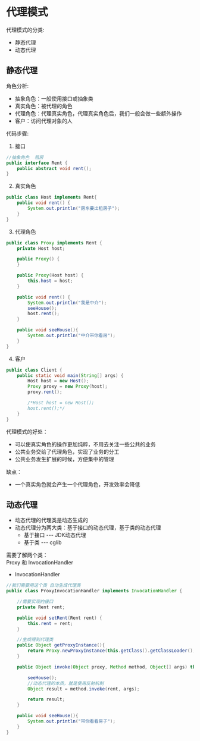 # 代理模式
代理模式的分类:
- 静态代理
- 动态代理

## 静态代理
角色分析:  
- 抽象角色：一般使用接口或抽象类
- 真实角色：被代理的角色
- 代理角色：代理真实角色，代理真实角色后，我们一般会做一些额外操作
- 客户：访问代理对象的人

代码步骤:
1. 接口
```java
//抽象角色  租房
public interface Rent {
    public abstract void rent();
}
```
2. 真实角色
```java
public class Host implements Rent{
    public void rent() {
        System.out.println("房东要出租房子");
    }
}
```
3. 代理角色
```java
public class Proxy implements Rent {
    private Host host;

    public Proxy() {
    }

    public Proxy(Host host) {
        this.host = host;
    }

    public void rent() {
        System.out.println("我是中介");
        seeHouse();
        host.rent();
    }

    public void seeHouse(){
        System.out.println("中介带你看房");
    }
}
```
4. 客户
```java
public class Client {
    public static void main(String[] args) {
        Host host = new Host();
        Proxy proxy = new Proxy(host);
        proxy.rent();

        /*Host host = new Host();
        host.rent();*/
    }
}
```

代理模式的好处：  
- 可以使真实角色的操作更加纯粹，不用去关注一些公共的业务
- 公共业务交给了代理角色，实现了业务的分工
- 公共业务发生扩展的时候，方便集中的管理

缺点：  
- 一个真实角色就会产生一个代理角色，开发效率会降低

## 动态代理
- 动态代理的代理类是动态生成的
- 动态代理分为两大类：基于接口的动态代理，基于类的动态代理
  - 基于接口 --- JDK动态代理
  - 基于类 --- cglib

需要了解两个类：  
Proxy 和 InvocationHandler

- InvocationHandler
```java
//我们需要用这个类 自动生成代理类
public class ProxyInvocationHandler implements InvocationHandler {

    //需要实现的接口
    private Rent rent;

    public void setRent(Rent rent) {
        this.rent = rent;
    }

    //生成得到代理类
    public Object getProxyInstance(){
        return Proxy.newProxyInstance(this.getClass().getClassLoader(), rent.getClass().getInterfaces(), this);
    }

    public Object invoke(Object proxy, Method method, Object[] args) throws Throwable {

        seeHouse();
        //动态代理的本质，就是使用反射机制
        Object result = method.invoke(rent, args);

        return result;
    }

    public void seeHouse(){
        System.out.println("带你看看房子");
    }
}
```
